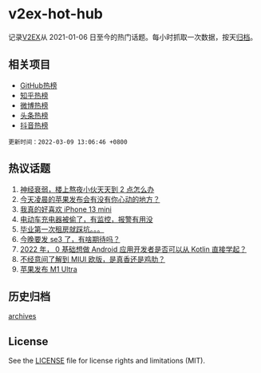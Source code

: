 # v2ex-hot-hub

 记录[V2EX](https://www.v2ex.com/)从 2021-01-06 日至今的热门话题。每小时抓取一次数据，按天[归档](archives)。
 
 ## 相关项目

- [GitHub热榜](https://github.com/snaildev/github-hot-hub)
- [知乎热榜](https://github.com/snaildev/zhihu-hot-hub)
- [微博热榜](https://github.com/snaildev/weibo-hot-hub)
- [头条热榜](https://github.com/snaildev/toutiao-hot-hub)
- [抖音热榜](https://github.com/snaildev/douyin-hot-hub)


 `更新时间：2022-03-09 13:06:46 +0800`

## 热议话题

1. [神经衰弱，楼上熬夜小伙天天到 2 点怎么办](https://www.v2ex.com/t/838912)
1. [今天凌晨的苹果发布会有没有你心动的地方？](https://www.v2ex.com/t/839002)
1. [我真的好喜欢 iPhone 13 mini](https://www.v2ex.com/t/838881)
1. [电动车充电器被偷了，有监控，报警有用没](https://www.v2ex.com/t/839012)
1. [毕业第一次租房就踩坑。。。](https://www.v2ex.com/t/838890)
1. [今晚要发 se3 了，有啥期待吗？](https://www.v2ex.com/t/838859)
1. [2022 年， 0 基础想做 Android 应用开发者是否可以从 Kotlin 直接学起？](https://www.v2ex.com/t/838956)
1. [不经意间了解到 MIUI 欧版，是真香还是鸡肋？](https://www.v2ex.com/t/838899)
1. [苹果发布 M1 Ultra](https://www.v2ex.com/t/838991)

## 历史归档

[archives](archives)

## License

See the [LICENSE](LICENSE) file for license rights and limitations (MIT).
